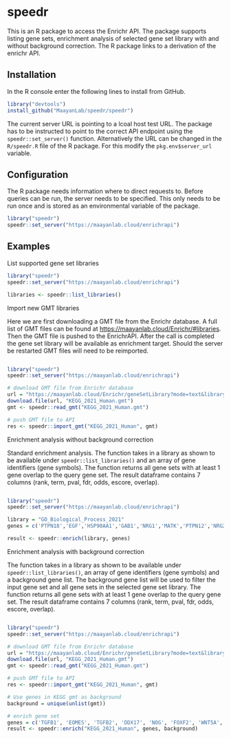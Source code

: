 # speedr
This is an R package to access the Enrichr API. The package supports listing gene sets, enrichment analysis of selected gene set library with and without background correction. The R package links to a derivation of the enrichr API.

## Installation

In the R console enter the following lines to install from GitHub.
```R
library("devtools")
install_github("MaayanLab/speedr/speedr")
```

The current server URL is pointing to a lcoal host test URL. The package has to be instructed to point to the correct API endpoint using the `speedr::set_server()` function. Alternatively the URL can be changed in the `R/speedr.R` file of the R package. For this modify the `pkg.env$server_url` variable.

## Configuration

The R package needs information where to direct requests to. Before queries can be run, the server needs to be specified. This only needs to be run once and is stored as an environmental variable of the package.

```R
library("speedr")
speedr::set_server("https://maayanlab.cloud/enrichrapi")
```

## Examples

List supported gene set libraries

```R
library("speedr")
speedr::set_server("https://maayanlab.cloud/enrichrapi")

libraries <- speedr::list_libraries()
```

Import new GMT libraries

Here we are first downloading a GMT file from the Enrichr database. A full list of GMT files can be found at https://maayanlab.cloud/Enrichr/#libraries. Then the GMT file is pushed to the EnrichrAPI. After the call is completed the gene set library will be available as enrichment target. Should the server be restarted GMT files will need to be reimported.

```R

library("speedr")
speedr::set_server("https://maayanlab.cloud/enrichrapi")

# download GMT file from Enrichr database
url = "https://maayanlab.cloud/Enrichr/geneSetLibrary?mode=text&libraryName=KEGG_2021_Human"
download.file(url, "KEGG_2021_Human.gmt")
gmt <- speedr::read_gmt("KEGG_2021_Human.gmt")

# push GMT file to API
res <- speedr::import_gmt("KEGG_2021_Human", gmt)

```

Enrichment analysis without background correction

Standard enrichment analysis. The function takes in a library as shown to be available under `speedr::list_libraries()` and an array of gene identifiers (gene symbols). The function returns all gene sets with at least 1 gene overlap to the query gene set. The result dataframe contains 7 columns (rank, term, pval, fdr, odds, escore, overlap).

```R

library("speedr")
speedr::set_server("https://maayanlab.cloud/enrichrapi")

library = "GO_Biological_Process_2021"
genes = c('PTPN18','EGF','HSP90AA1','GAB1','NRG1','MATK','PTPN12','NRG2','PTK6','PRKCA','ERBIN','EREG','BTC','NRG4','PIK3R1','PIK3CA','CDC37','GRB2','STUB1','HBEGF','GRB7')

result <- speedr::enrich(library, genes)

```

Enrichment analysis with background correction

The function takes in a library as shown to be available under `speedr::list_libraries()`, an array of gene identifiers (gene symbols) and a background gene list. The background gene list will be used to filter the input gene set and all gene sets in the selected gene set library. The function returns all gene sets with at least 1 gene overlap to the query gene set. The result dataframe contains 7 columns (rank, term, pval, fdr, odds, escore, overlap).

```R

library("speedr")
speedr::set_server("https://maayanlab.cloud/enrichrapi")

# download GMT file from Enrichr database
url = "https://maayanlab.cloud/Enrichr/geneSetLibrary?mode=text&libraryName=KEGG_2021_Human"
download.file(url, "KEGG_2021_Human.gmt")
gmt <- speedr::read_gmt("KEGG_2021_Human.gmt")

# push GMT file to API
res <- speedr::import_gmt("KEGG_2021_Human", gmt)

# Use genes in KEGG gmt as background
background = unique(unlist(gmt))

# enrich gene set
genes = c('TGFB1', 'EOMES', 'TGFB2', 'DDX17', 'NOG', 'FOXF2', 'WNT5A', 'HGF', 'HMGA2', 'HNRNPAB', 'PTPN18','EGF','HSP90AA1','GAB1','NRG1','MATK','PTPN12','NRG2','PTK6','PRKCA','ERBIN','EREG','BTC','NRG4','PIK3R1','PIK3CA','CDC37','GRB2','STUB1','HBEGF','GRB7')
result <- speedr::enrich("KEGG_2021_Human", genes, background)

```
